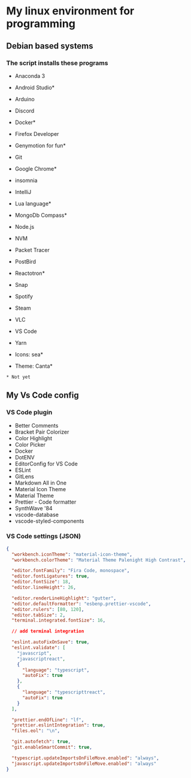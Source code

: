 # My linux environment for programming
## Debian based systems

### The script installs these programs
- Anaconda 3
- Android Studio*
- Arduino
- Discord
- Docker*
- Firefox Developer
- Genymotion for fun*
- Git
- Google Chrome*
- insomnia
- IntelliJ
- Lua language*
- MongoDb Compass*
- Node.js
- NVM
- Packet Tracer
- PostBird
- Reactotron*
- Snap
- Spotify
- Steam
- VLC
- VS Code
- Yarn

- Icons: sea*
- Theme: Canta*

`* Not yet` 

## My Vs Code config

### VS Code plugin
- Better Comments
- Bracket Pair Colorizer
- Color Highlight
- Color Picker
- Docker
- DotENV
- EditorConfig for VS Code
- ESLint
- GitLens
- Markdown All in One
- Material Icon Theme
- Material Theme
- Prettier - Code formatter
- SynthWave '84
- vscode-database
- vscode-styled-components

### VS Code settings (JSON)

```json
{
  "workbench.iconTheme": "material-icon-theme",
  "workbench.colorTheme": "Material Theme Palenight High Contrast",

  "editor.fontFamily": "Fira Code, monospace",
  "editor.fontLigatures": true,
  "editor.fontSize": 18,
  "editor.lineHeight": 26,

  "editor.renderLineHighlight": "gutter",
  "editor.defaultFormatter": "esbenp.prettier-vscode",
  "editor.rulers": [80, 120],
  "editor.tabSize": 2,
  "terminal.integrated.fontSize": 16,

  // add terminal integration

  "eslint.autoFixOnSave": true,
  "eslint.validate": [
    "javascript",
    "javascriptreact",
    {
      "language": "typescript",
      "autoFix": true
    },
    {
      "language": "typescripttreact",
      "autoFix": true
    }
  ],

  "prettier.endOfLine": "lf",
  "prettier.eslintIntegration": true,
  "files.eol": "\n",

  "git.autofetch": true,
  "git.enableSmartCommit": true,

  "typescript.updateImportsOnFileMove.enabled": "always",
  "javascript.updateImportsOnFileMove.enabled": "always"
}
```
